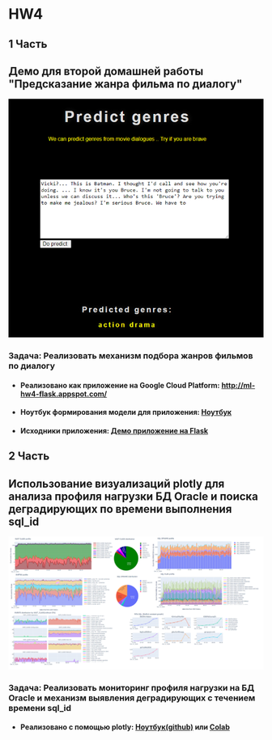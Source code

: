 # HW4


## 1 Часть
## Демо для второй домашней работы "Предсказание жанра фильма по диалогу"
![alt text](https://github.com/naumovskiy/HW4/blob/main/HW4/made_hw_2/demo.PNG)
### Задача: Реализовать механизм подбора жанров фильмов по диалогу
* #### Реализовано как приложение на Google Cloud Platform: http://ml-hw4-flask.appspot.com/
* #### Ноутбук формирования модели для приложения: [Ноутбук](https://github.com/naumovskiy/HW4/blob/main/HW4/made_hw_2/movie_genres_baseline_2.ipynb)
* #### Исходники приложения: [Демо приложение на Flask](https://github.com/naumovskiy/HW4/tree/main/HW4/myapp)

##

## 2 Часть
## Использование визуализаций plotly для анализа профиля нагрузки БД Oracle и поиска деградирующих по времени выполнения sql_id
![alt text](https://github.com/naumovskiy/HW4/blob/main/HW4/oracle_data/all_graphs.png)
### Задача: Реализовать мониторинг профиля нагрузки на БД Oracle и механизм выявления деградирующих с течением времени sql_id
* #### Реализовано с помощью plotly: [Ноутбук(github)](https://github.com/naumovskiy/HW4/blob/main/HW4/oracle_data/hw4_oracle.ipynb) или [Colab](https://colab.research.google.com/drive/1SSqTy2x7X5iI5lczHDUvt1skvoV-gVPf?usp=sharing)

